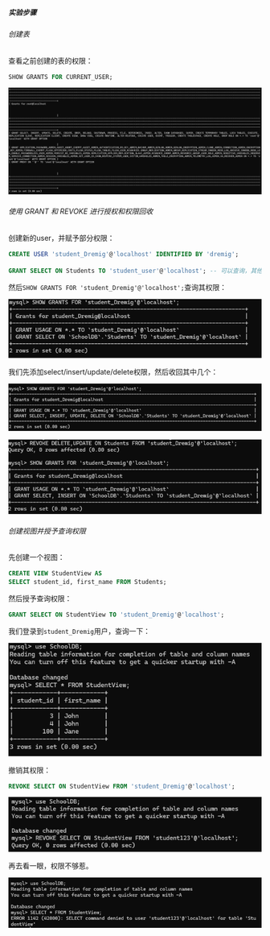 



##### 实验步骤

###### 创建表

查看之前创建的表的权限：

```sql
SHOW GRANTS FOR CURRENT_USER;
```

![alt text](image-1.png)

###### 使用 GRANT 和 REVOKE 进行授权和权限回收

创建新的user，并赋予部分权限：


```sql
CREATE USER 'student_Dremig'@'localhost' IDENTIFIED BY 'dremig';

GRANT SELECT ON Students TO 'student_user'@'localhost'; -- 可以查询，其他不太行
```

然后`SHOW GRANTS FOR 'student_Dremig'@'localhost';`查询其权限：

![alt text](image-2.png)

我们先添加select/insert/update/delete权限，然后收回其中几个：

![alt text](image-3.png)

![alt text](image-4.png)

###### 创建视图并授予查询权限

先创建一个视图：

```sql
CREATE VIEW StudentView AS
SELECT student_id, first_name FROM Students;
```

然后授予查询权限：

```sql
GRANT SELECT ON StudentView TO 'student_Dremig'@'localhost';
```

我们登录到`student_Dremig`用户，查询一下：

![alt text](image-5.png)


撤销其权限：

```sql
REVOKE SELECT ON StudentView FROM 'student_Dremig'@'localhost';
```

![alt text](image-6.png)

再去看一眼，权限不够惹。

![alt text](image-7.png)